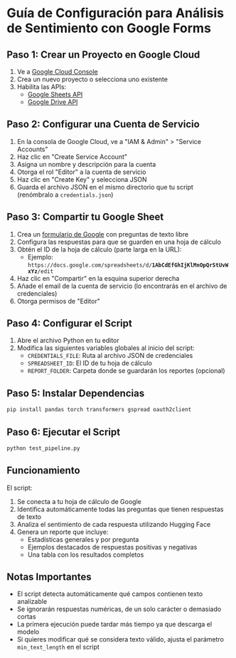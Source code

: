 # Guía de Configuración para Análisis de Sentimiento con Google Forms

## Paso 1: Crear un Proyecto en Google Cloud
1. Ve a [Google Cloud Console](https://console.cloud.google.com/)
2. Crea un nuevo proyecto o selecciona uno existente
3. Habilita las APIs:
   - [Google Sheets API](https://console.cloud.google.com/apis/library/sheets.googleapis.com)
   - [Google Drive API](https://console.cloud.google.com/apis/library/drive.googleapis.com)

## Paso 2: Configurar una Cuenta de Servicio
1. En la consola de Google Cloud, ve a "IAM & Admin" > "Service Accounts"
2. Haz clic en "Create Service Account"
3. Asigna un nombre y descripción para la cuenta
4. Otorga el rol "Editor" a la cuenta de servicio
5. Haz clic en "Create Key" y selecciona JSON
6. Guarda el archivo JSON en el mismo directorio que tu script (renómbralo a `credentials.json`)

## Paso 3: Compartir tu Google Sheet
1. Crea un [formulario de Google](https://docs.google.com/forms) con preguntas de texto libre
2. Configura las respuestas para que se guarden en una hoja de cálculo
3. Obtén el ID de la hoja de cálculo (parte larga en la URL):
   - Ejemplo: `https://docs.google.com/spreadsheets/d/`**`1AbCdEfGhIjKlMnOpQrStUvWxYz`**`/edit`
4. Haz clic en "Compartir" en la esquina superior derecha
5. Añade el email de la cuenta de servicio (lo encontrarás en el archivo de credenciales)
6. Otorga permisos de "Editor"

## Paso 4: Configurar el Script
1. Abre el archivo Python en tu editor
2. Modifica las siguientes variables globales al inicio del script:
   - `CREDENTIALS_FILE`: Ruta al archivo JSON de credenciales
   - `SPREADSHEET_ID`: El ID de tu hoja de cálculo
   - `REPORT_FOLDER`: Carpeta donde se guardarán los reportes (opcional)
   
## Paso 5: Instalar Dependencias
```bash
pip install pandas torch transformers gspread oauth2client
```

## Paso 6: Ejecutar el Script
```bash
python test_pipeline.py
```

## Funcionamiento
El script:
1. Se conecta a tu hoja de cálculo de Google
2. Identifica automáticamente todas las preguntas que tienen respuestas de texto
3. Analiza el sentimiento de cada respuesta utilizando Hugging Face
4. Genera un reporte que incluye:
   - Estadísticas generales y por pregunta
   - Ejemplos destacados de respuestas positivas y negativas
   - Una tabla con los resultados completos

## Notas Importantes
- El script detecta automáticamente qué campos contienen texto analizable
- Se ignorarán respuestas numéricas, de un solo carácter o demasiado cortas
- La primera ejecución puede tardar más tiempo ya que descarga el modelo
- Si quieres modificar qué se considera texto válido, ajusta el parámetro `min_text_length` en el script